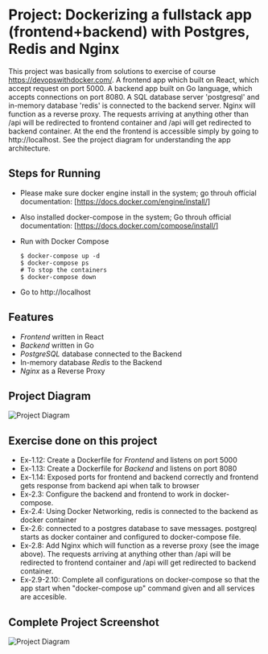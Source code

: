 # Project: Dockerizing a fullstack app (frontend+backend) with Postgres, Redis and Nginx

This project was basically from solutions to exercise of course https://devopswithdocker.com/. A frontend app which built on React, which accept request on port 5000. A backend app built on Go language, which accepts connections on port 8080. A SQL database server 'postgresql' and in-memory database 'redis' is connected to the backend server.
Nginx will function as a reverse proxy. The requests arriving at anything other than /api will be redirected to frontend container and /api will get redirected to backend container. At the end the frontend is accessible simply by going to http://localhost.
See the project diagram for understanding the app architecture.

## Steps for Running

- Please make sure docker engine install in the system; go throuh official documentation: [https://docs.docker.com/engine/install/]

- Also installed docker-compose in the system; Go throuh official documentation: [https://docs.docker.com/compose/install/]

- Run with Docker Compose

  ```console
  $ docker-compose up -d
  $ docker-compose ps
  # To stop the containers
  $ docker-compose down
  ```

- Go to http://localhost

## Features

- _Frontend_ written in React
- _Backend_ written in Go
- _PostgreSQL_ database connected to the Backend
- In-memory database _Redis_ to the Backend
- _Nginx_ as a Reverse Proxy

## Project Diagram

![Project Diagram](https://github.com/faayam/fullstack-docker-project/app-screenshots/app-diagram.png)

## Exercise done on this project

- Ex-1.12: Create a Dockerfile for _Frontend_ and listens on port 5000
- Ex-1.13: Create a Dockerfile for _Backend_ and listens on port 8080
- Ex-1.14: Exposed ports for frontend and backend correctly and frontend gets response from backend api when talk to browser
- Ex-2.3: Configure the backend and frontend to work in docker-compose.
- Ex-2.4: Using Docker Networking, redis is connected to the backend as docker container
- Ex-2.6: connected to a postgres database to save messages. postgreql starts as docker container and configured to docker-compose file.
- Ex-2.8: Add Nginx which will function as a reverse proxy (see the image above). The requests arriving at anything other than /api will be redirected to frontend container and /api will get redirected to backend container.
- Ex-2.9-2.10: Complete all configurations on docker-compose so that the app start when "docker-compose up" command given and all services are accesible.

## Complete Project Screenshot

![Project Diagram](https://github.com/faayam/fullstack-docker-project/app-screenshots/complete-project.png)
